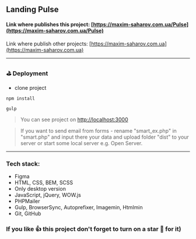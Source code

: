 
## Landing Pulse

#### Link where publishes this project: [https://maxim-saharov.com.ua/Pulse](https://maxim-saharov.com.ua/Pulse)

Link where publish other projects: [https://maxim-saharov.com.ua](https://maxim-saharov.com.ua)

***

[//]: <> (
//npm update caniuse-lite browserslist
//npm i browser-sync
как что то добавить в маркдаун
https://habr.com/ru/post/649363/
тут просто что то пишем и потом копируем сердечки и т.д.
https://lingojam.com/FancyLetters
https://gist.github.com/rxaviers/7360908
https://dillinger.io/
)

### ⛳️ Deployment

* clone project
```shell
npm install
```
```shell
gulp
```
> You can see project on [http://localhost:3000](http://localhost:3000)

> If you want to send email from forms - rename "smart_ex.php" in "smart.php" and input there your data and upload folder "dist" to your server or start some local server e.g. Open Server.

***

### Tech stack:

* Figma
* HTML, CSS, BEM, SCSS
* Only desktop version
* JavaScript, jQuery, WOW.js
* PHPMailer
* Gulp, BrowserSync, Autoprefixer, Imagemin, Htmlmin
* Git, GitHub

### If you like 👍 this project don't forget to turn on a star 💛 for it)

